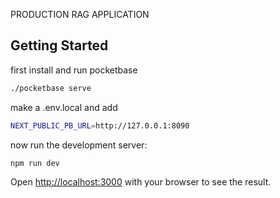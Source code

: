 
PRODUCTION RAG APPLICATION

## Getting Started
first install and run pocketbase 
```bash
./pocketbase serve 
```

make a .env.local and add 

```bash
NEXT_PUBLIC_PB_URL=http://127.0.0.1:8090
```
now run  the development server:

```bash
npm run dev
```

Open [http://localhost:3000](http://localhost:3000) with your browser to see the result.
